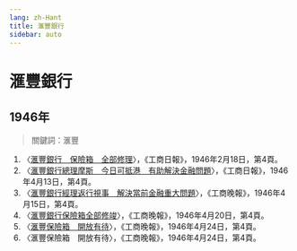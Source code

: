 ```yaml
---
lang: zh-Hant
title: 滙豐銀行
sidebar: auto
---
```


# 滙豐銀行
## 1946年
> 關鍵詞：滙豐
1. 〈[滙豐銀行　保險箱　全部修理](https://mmis.hkpl.gov.hk/coverpage/-/coverpage/view?_coverpage_WAR_mmisportalportlet_hsf=%E6%BB%99%E8%B1%90&p_r_p_-1078056564_c=QF757YsWv5%2BQBGt1%2BwUj5godKWfP9ta7&_coverpage_WAR_mmisportalportlet_o=358&_coverpage_WAR_mmisportalportlet_actual_q=%28%20verbatim_dc.collection%3A%28%22Old%5C%20HK%5C%20Newspapers%22%29%20%29%20AND+%28%20%28%20allTermsMandatory%3A%28true%29%20OR+all_dc.title%3A%28%E6%BB%99%E8%B1%90%29%20OR+all_dc.creator%3A%28%E6%BB%99%E8%B1%90%29%20OR+all_dc.contributor%3A%28%E6%BB%99%E8%B1%90%29%20OR+all_dc.subject%3A%28%E6%BB%99%E8%B1%90%29%20OR+fulltext%3A%28%E6%BB%99%E8%B1%90%29%20OR+all_dc.description%3A%28%E6%BB%99%E8%B1%90%29%20%29%20%29&_coverpage_WAR_mmisportalportlet_sort_field=dc.publicationdate_bsort&_coverpage_WAR_mmisportalportlet_sort_order=asc)〉，《工商日報》，1946年2月18日，第4頁。
2. 〈[滙豐銀行總理摩斯　今日可抵港　有助解決金融問題](https://mmis.hkpl.gov.hk/coverpage/-/coverpage/view?_coverpage_WAR_mmisportalportlet_hsf=%E6%BB%99%E8%B1%90&p_r_p_-1078056564_c=QF757YsWv5%2BQBGt1%2BwUj5o6wjIwV%2Ft%2Fw&_coverpage_WAR_mmisportalportlet_o=360&_coverpage_WAR_mmisportalportlet_actual_q=%28%20verbatim_dc.collection%3A%28%22Old%5C%20HK%5C%20Newspapers%22%29%20%29%20AND+%28%20%28%20allTermsMandatory%3A%28true%29%20OR+all_dc.title%3A%28%E6%BB%99%E8%B1%90%29%20OR+all_dc.creator%3A%28%E6%BB%99%E8%B1%90%29%20OR+all_dc.contributor%3A%28%E6%BB%99%E8%B1%90%29%20OR+all_dc.subject%3A%28%E6%BB%99%E8%B1%90%29%20OR+fulltext%3A%28%E6%BB%99%E8%B1%90%29%20OR+all_dc.description%3A%28%E6%BB%99%E8%B1%90%29%20%29%20%29&_coverpage_WAR_mmisportalportlet_sort_order=asc&_coverpage_WAR_mmisportalportlet_sort_field=dc.publicationdate_bsort)〉，《工商日報》，1946年4月13日，第4頁。
3. 〈[滙豐銀行經理返行視事　解決當前金融重大問題](https://mmis.hkpl.gov.hk/coverpage/-/coverpage/view?_coverpage_WAR_mmisportalportlet_hsf=%E6%BB%99%E8%B1%90&p_r_p_-1078056564_c=QF757YsWv5%2FH7zGe%2FKF%2BFGbFMwCTqGUK&_coverpage_WAR_mmisportalportlet_o=361&_coverpage_WAR_mmisportalportlet_actual_q=%28%20verbatim_dc.collection%3A%28%22Old%5C%20HK%5C%20Newspapers%22%29%20%29%20AND+%28%20%28%20allTermsMandatory%3A%28true%29%20OR+all_dc.title%3A%28%E6%BB%99%E8%B1%90%29%20OR+all_dc.creator%3A%28%E6%BB%99%E8%B1%90%29%20OR+all_dc.contributor%3A%28%E6%BB%99%E8%B1%90%29%20OR+all_dc.subject%3A%28%E6%BB%99%E8%B1%90%29%20OR+fulltext%3A%28%E6%BB%99%E8%B1%90%29%20OR+all_dc.description%3A%28%E6%BB%99%E8%B1%90%29%20%29%20%29&_coverpage_WAR_mmisportalportlet_sort_order=asc&_coverpage_WAR_mmisportalportlet_sort_field=dc.publicationdate_bsort)〉，《工商晚報》，1946年4月15日，第4頁。
4. 〈[滙豐銀行保險箱全部修竣](https://mmis.hkpl.gov.hk/coverpage/-/coverpage/view?_coverpage_WAR_mmisportalportlet_hsf=%E6%BB%99%E8%B1%90&p_r_p_-1078056564_c=QF757YsWv5%2FH7zGe%2FKF%2BFLYsuqGhRBfe&_coverpage_WAR_mmisportalportlet_o=362&_coverpage_WAR_mmisportalportlet_actual_q=%28%20verbatim_dc.collection%3A%28%22Old%5C%20HK%5C%20Newspapers%22%29%20%29%20AND+%28%20%28%20allTermsMandatory%3A%28true%29%20OR+all_dc.title%3A%28%E6%BB%99%E8%B1%90%29%20OR+all_dc.creator%3A%28%E6%BB%99%E8%B1%90%29%20OR+all_dc.contributor%3A%28%E6%BB%99%E8%B1%90%29%20OR+all_dc.subject%3A%28%E6%BB%99%E8%B1%90%29%20OR+fulltext%3A%28%E6%BB%99%E8%B1%90%29%20OR+all_dc.description%3A%28%E6%BB%99%E8%B1%90%29%20%29%20%29&_coverpage_WAR_mmisportalportlet_sort_order=asc&_coverpage_WAR_mmisportalportlet_sort_field=dc.publicationdate_bsort)〉，《工商晚報》，1946年4月20日，第4頁。
5. 〈[滙豐保險箱　開放有待](https://mmis.hkpl.gov.hk/coverpage/-/coverpage/view?_coverpage_WAR_mmisportalportlet_hsf=%E6%BB%99%E8%B1%90&p_r_p_-1078056564_c=QF757YsWv5%2FH7zGe%2FKF%2BFC3%2BvIMC29%2FW&_coverpage_WAR_mmisportalportlet_o=363&_coverpage_WAR_mmisportalportlet_actual_q=%28%20verbatim_dc.collection%3A%28%22Old%5C%20HK%5C%20Newspapers%22%29%20%29%20AND+%28%20%28%20allTermsMandatory%3A%28true%29%20OR+all_dc.title%3A%28%E6%BB%99%E8%B1%90%29%20OR+all_dc.creator%3A%28%E6%BB%99%E8%B1%90%29%20OR+all_dc.contributor%3A%28%E6%BB%99%E8%B1%90%29%20OR+all_dc.subject%3A%28%E6%BB%99%E8%B1%90%29%20OR+fulltext%3A%28%E6%BB%99%E8%B1%90%29%20OR+all_dc.description%3A%28%E6%BB%99%E8%B1%90%29%20%29%20%29&_coverpage_WAR_mmisportalportlet_sort_order=asc&_coverpage_WAR_mmisportalportlet_sort_field=dc.publicationdate_bsort)〉，《工商晚報》，1946年4月24日，第4頁。
6. 〈滙豐保險箱　開放有待〉，《工商晚報》，1946年4月24日，第4頁。